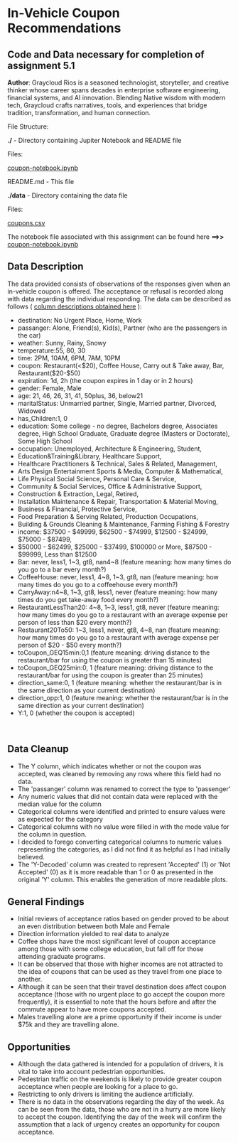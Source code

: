 # In-Vehicle Coupon Recommendations
## **Code and Data necessary for completion of assignment 5.1**


**Author**: Graycloud Rios is a seasoned technologist, storyteller, and creative thinker whose career spans decades in enterprise software engineering, financial systems, and AI innovation. Blending Native wisdom with modern tech, Graycloud crafts narratives, tools, and experiences that bridge tradition, transformation, and human connection.

File Structure:

  **./** - Directory containing Jupiter Notebook and README file
  
  Files:
  
  [coupon-notebook.ipynb](coupon-notebook.ipynb)

  README.md - This file
  
  **./data** - Directory containing the data file

  Files:
  
  [coupons.csv](data/coupons.csv)

  The notebook file associated with this assignment can be found here **==>>** [coupon-notebook.ipynb](https://github.com/graycloudrios/assignment-5.1/blob/main/coupon-notebook.ipynb)

## Data Description
The data provided consists of observations of the responses given when an in-vehicle coupon is offered. The acceptance or refusal is recorded along with data regarding the individual responding. The data can be described as follows ( [column descriptions obtained here](https://archive.ics.uci.edu/dataset/603/in+vehicle+coupon+recommendation) ):

* destination: No Urgent Place, Home, Work
* passanger: Alone, Friend(s), Kid(s), Partner (who are the passengers in the car)
* weather: Sunny, Rainy, Snowy
* temperature:55, 80, 30
* time: 2PM, 10AM, 6PM, 7AM, 10PM
* coupon: Restaurant(<$20), Coffee House, Carry out & Take away, Bar, Restaurant($20-$50)
* expiration: 1d, 2h (the coupon expires in 1 day or in 2 hours)
* gender: Female, Male
* age: 21, 46, 26, 31, 41, 50plus, 36, below21
* maritalStatus: Unmarried partner, Single, Married partner, Divorced, Widowed
* has_Children:1, 0
* education: Some college - no degree, Bachelors degree, Associates degree, High School Graduate, Graduate degree (Masters or Doctorate), Some High School
* occupation: Unemployed, Architecture & Engineering, Student, 
* Education&Training&Library, Healthcare Support, 
* Healthcare Practitioners & Technical, Sales & Related, Management, 
* Arts Design Entertainment Sports & Media, Computer & Mathematical, 
* Life Physical Social Science, Personal Care & Service, 
* Community & Social Services, Office & Administrative Support, 
* Construction & Extraction, Legal, Retired, 
* Installation Maintenance & Repair, Transportation & Material Moving, 
* Business & Financial, Protective Service,
* Food Preparation & Serving Related, Production Occupations, 
* Building & Grounds Cleaning & Maintenance, Farming Fishing & Forestry
* income: $37500 - $49999, $62500 - $74999, $12500 - $24999, $75000 - $87499, 
* $50000 - $62499, $25000 - $37499, $100000 or More, $87500 - $99999, Less than $12500
* Bar: never, less1, 1~3, gt8,  nan4~8 (feature meaning: how many times do you go to a bar every month?)
* CoffeeHouse: never, less1, 4~8, 1~3, gt8,  nan (feature meaning: how many times do you go to a coffeehouse every month?)
* CarryAway:n4~8, 1~3, gt8, less1, never (feature meaning: how many times do you get take-away food every month?)
* RestaurantLessThan20: 4~8, 1~3, less1, gt8,  never (feature meaning: how many times do you go to a restaurant with an average expense per person of less than $20 every month?)
* Restaurant20To50: 1~3, less1, never, gt8, 4~8,  nan (feature meaning: how many times do you go to a restaurant with average expense per person of $20 - $50 every month?)
* toCoupon_GEQ15min:0,1 (feature meaning: driving distance to the restaurant/bar for using the coupon is greater than 15 minutes)
* toCoupon_GEQ25min:0, 1 (feature meaning: driving distance to the restaurant/bar for using the coupon is greater than 25 minutes)
* direction_same:0, 1 (feature meaning: whether the restaurant/bar is in the same direction as your current destination)
* direction_opp:1, 0 (feature meaning: whether the restaurant/bar is in the same direction as your current destination)
* Y:1, 0 (whether the coupon is accepted)
<br>


## Data Cleanup

* The Y column, which indicates whether or not the coupon was accepted, was cleaned by removing any rows where this field had no data.
* The 'passanger' column was renamed to correct the type to 'passenger'
* Any numeric values that did not contain data were replaced with the median value for the column
* Categorical columns were identified and printed to ensure values were as expected for the category
* Categorical columns with no value were filled in with the mode value for the column in question.
* I decided to forego converting categorical columns to numeric values representing the categories, as I did not find it as helpful as I had initially believed.
* The 'Y-Decoded' column was created to represent 'Accepted' (1) or 'Not Accepted' (0) as it is more readable than 1 or 0 as presented in the original 'Y' column. This enables the generation of more readable plots.

## General Findings

* Initial reviews of acceptance ratios based on gender proved to be about an even distribution between both Male and Female
* Direction information yielded to real data to analyze
* Coffee shops have the most significant level of coupon acceptance among those with some college education, but fall off for those attending graduate programs.
* It can be observed that those with higher incomes are not attracted to the idea of coupons that can be used as they travel from one place to another.
* Although it can be seen that their travel destination does affect coupon acceptance (those with no urgent place to go accept the coupon more frequently), it is essential to note that the hours before and after the commute appear to have more coupons accepted.
* Males travelling alone are a prime opportunity if their income is under $75k and they are travelling alone.

## Opportunities

* Although the data gathered is intended for a population of drivers, it is vital to take into account pedestrian opportunities.
* Pedestrian traffic on the weekends is likely to provide greater coupon acceptance when people are looking for a place to go.
* Restricting to only drivers is limiting the audience artificially.
* There is no data in the observations regarding the day of the week. As can be seen from the data, those who are not in a hurry are more likely to accept the coupon. Identifying the day of the week will confirm the assumption that a lack of urgency creates an opportunity for coupon acceptance.
